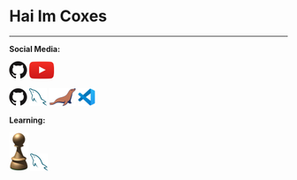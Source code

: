 # Hai Im Coxes

---

**Social Media:**

[![GitHub](icons/github.png)](https://github.com/MenduS12)
[![YouTube](icons/youtube.png)](https://www.youtube.com/@Coxes_js2004)




<a href="https://github.com/" title="GitHub"><img src="icons/github.png" /></a>
<a href="https://www.mysql.com/" title="MySQL"><img src="icons/mysql.png" /></a>
<a href="https://mariadb.org/" title="MariaDB"><img src="icons/mariadb.png" /></a>
<a href="https://code.visualstudio.com/" title="Visual Studio Code"><img src="icons/vscode.png" /></a>

**Learning:**


<a href="https://id.wikipedia.org/wiki/Pawn_(bahasa_pemrograman)" title="Pawn"><img src="icons/Pawn_logo.png" /></a>
<a href="https://www.mysql.com/" title="MySql"><img src="icons/mysql.png" /></a>

